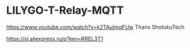 # LILYGO-T-Relay-MQTT
https://www.youtube.com/watch?v=k2TAuImqFUw
Thanx ShotokuTech

https://sl.aliexpress.ru/p?key=RREL3T1
